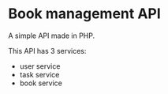 # Book management API

A simple API made in PHP.

This API has 3 services:
- user service
- task service
- book service
